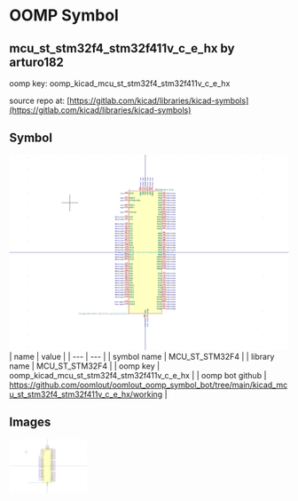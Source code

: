 # OOMP Symbol  
## mcu_st_stm32f4_stm32f411v_c_e_hx  by arturo182  
  
oomp key: oomp_kicad_mcu_st_stm32f4_stm32f411v_c_e_hx  
  
source repo at: [https://gitlab.com/kicad/libraries/kicad-symbols](https://gitlab.com/kicad/libraries/kicad-symbols)  
## Symbol  
  
[![working.png](working_600.png)](working.png)  
| name | value | 
| --- | --- | 
| symbol name | MCU_ST_STM32F4 | 
| library name | MCU_ST_STM32F4 | 
| oomp key | oomp_kicad_mcu_st_stm32f4_stm32f411v_c_e_hx | 
| oomp bot github | https://github.com/oomlout/oomlout_oomp_symbol_bot/tree/main/kicad_mcu_st_stm32f4_stm32f411v_c_e_hx/working | 
## Images  
  
[![working.png](working_140.png)](working.png)  
